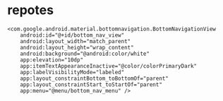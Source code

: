 # repotes

<fragment
        android:id="@+id/home_nav_host_fragment"
        android:name="androidx.navigation.fragment.NavHostFragment"
        android:layout_width="match_parent"
        android:layout_height="0dp"
        android:layout_weight="1"
        app:defaultNavHost="true"
        app:layout_constraintBottom_toTopOf="@+id/bottom_nav_view"
        app:layout_constraintStart_toStartOf="parent"
        app:layout_constraintTop_toTopOf="parent"
        app:layout_constraintVertical_bias="0.0"
        app:navGraph="@navigation/main_nav" />

    <com.google.android.material.bottomnavigation.BottomNavigationView
        android:id="@+id/bottom_nav_view"
        android:layout_width="match_parent"
        android:layout_height="wrap_content"
        android:background="@android:color/white"
        app:elevation="10dp"
        app:itemTextAppearanceInactive="@color/colorPrimaryDark"
        app:labelVisibilityMode="labeled"
        app:layout_constraintBottom_toBottomOf="parent"
        app:layout_constraintStart_toStartOf="parent"
        app:menu="@menu/bottom_nav_menu" />
